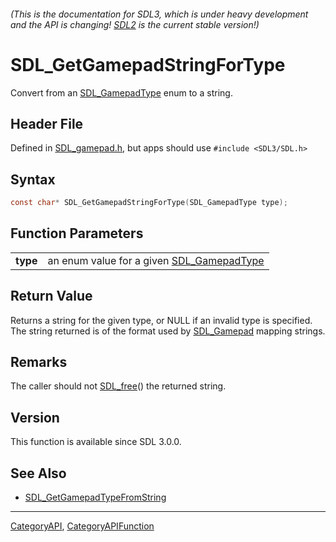 ###### (This is the documentation for SDL3, which is under heavy development and the API is changing! [SDL2](https://wiki.libsdl.org/SDL2/) is the current stable version!)
# SDL_GetGamepadStringForType

Convert from an [SDL_GamepadType](SDL_GamepadType) enum to a string.

## Header File

Defined in [SDL_gamepad.h](https://github.com/libsdl-org/SDL/blob/main/include/SDL3/SDL_gamepad.h), but apps should use `#include <SDL3/SDL.h>`

## Syntax

```c
const char* SDL_GetGamepadStringForType(SDL_GamepadType type);

```

## Function Parameters

|              |                                                              |
| ------------ | ------------------------------------------------------------ |
| **type**     | an enum value for a given [SDL_GamepadType](SDL_GamepadType) |

## Return Value

Returns a string for the given type, or NULL if an invalid type is
specified. The string returned is of the format used by
[SDL_Gamepad](SDL_Gamepad) mapping strings.

## Remarks

The caller should not [SDL_free](SDL_free)() the returned string.

## Version

This function is available since SDL 3.0.0.

## See Also

* [SDL_GetGamepadTypeFromString](SDL_GetGamepadTypeFromString)

----
[CategoryAPI](CategoryAPI), [CategoryAPIFunction](CategoryAPIFunction)

